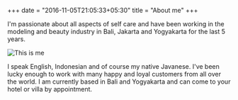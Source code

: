 +++
date = "2016-11-05T21:05:33+05:30"
title = "About me"
+++

I'm passionate about all aspects of self care and have been working in the modeling and beauty industry in Bali, Jakarta and Yogyakarta for the last 5 years. 

![This is me](/img/aboutme-1.jpg)

I speak English, Indonesian and of course my native Javanese. I've been lucky enough to work with many happy and loyal customers from all over the world. I am currently based in Bali and Yogyakarta and can come to your hotel or villa by appointment. 